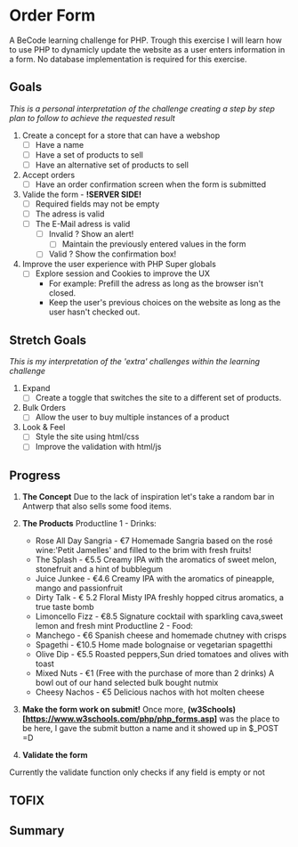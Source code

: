 # Order Form
A BeCode learning challenge for PHP.
Trough this exercise I will learn how to use PHP to dynamicly update the website as a user enters information in a form.
No database implementation is required for this exercise.
## Goals
_This is a personal interpretation of the challenge creating a step by step plan to follow to achieve the requested result_
1. Create a concept for a store that can have a webshop
    * [ ] Have a name
    * [ ] Have a set of products to sell
    * [ ] Have an alternative set of products to sell
2. Accept orders
    * [ ] Have an order confirmation screen when the form is submitted
3. Valide the form - **!SERVER SIDE!**
    * [ ] Required fields may not be empty
    * [ ] The adress is valid
    * [ ] The E-Mail adress is valid 
        * [ ] Invalid ? Show an alert!
            * [ ] Maintain the previously entered values in the form
        * [ ] Valid ? Show the confirmation box!
4. Improve the user experience with PHP Super globals
    * [ ] Explore session and Cookies to improve the UX
        - For example: Prefill the adress as long as the browser isn't closed.
        - Keep the user's previous choices on the website as long as the user hasn't checked out.
## Stretch Goals
_This is my interpretation of the 'extra' challenges within the learning challenge_
1. Expand
    * [ ] Create a toggle that switches the site to a different set of products.
2. Bulk Orders
    * [ ] Allow the user to buy multiple instances of a product
3. Look & Feel
    * [ ] Style the site using html/css
    * [ ] Improve the validation with html/js
## Progress
1. **The Concept**
Due to the lack of inspiration let's take a random bar in Antwerp that also sells some food items.

2. **The Products**
Productline 1 - Drinks:
    * Rose All Day Sangria - €7
        Homemade Sangria based on the rosé wine:'Petit Jamelles' and filled to the brim with fresh fruits!
    * The Splash - €5.5
        Creamy IPA with the aromatics of sweet melon, stonefruit and a hint of bubblegum
    * Juice Junkee - €4.6
        Creamy IPA with the aromatics of pineapple, mango and passionfruit
    * Dirty Talk - € 5.2
        Floral Misty IPA freshly hopped citrus aromatics, a true taste bomb
    * Limoncello Fizz - €8.5
        Signature cocktail with sparkling cava,sweet lemon and fresh mint
Productline 2 - Food:
    * Manchego - €6
        Spanish cheese and homemade chutney with crisps
    * Spagethi - €10.5
        Home made bolognaise or vegetarian spagetthi
    * Olive Dip - €5.5
        Roasted peppers,Sun dried tomatoes and olives with toast
    * Mixed Nuts - €1 (Free with the purchase of more than 2 drinks)
        A bowl out of our hand selected bulk bought nutmix
    * Cheesy Nachos - €5
        Delicious nachos with hot molten cheese

3. **Make the form work on submit!**
Once more, **(w3Schools)[https://www.w3schools.com/php/php_forms.asp]** was the place to be here, I gave the submit button a name and it showed up in $_POST =D

4. **Validate the form**

Currently the validate function only checks if any field is empty or not
## TOFIX

## Summary
